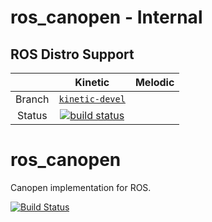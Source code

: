 ros_canopen - Internal
==========================================

## ROS Distro Support

|         | Kinetic | Melodic |
|:-------:|:-------:|:-------:|
| Branch  | [`kinetic-devel`](https://gitlab.ipr.kit.edu/IIROB/ros_canopen/tree/kinetic-internal) | 
| Status  | [![build status](https://gitlab.ipr.kit.edu/IIROB/ros_canopen/badges/kinetic-internal/pipeline.svg)](https://gitlab.ipr.kit.edu/IIROB/ros_canopen/commits/kinetic-internal) | |



ros_canopen
===========

Canopen implementation for ROS.

[![Build Status](https://travis-ci.org/ros-industrial/ros_canopen.svg?branch=indigo-devel)](https://travis-ci.org/ros-industrial/ros_canopen)
